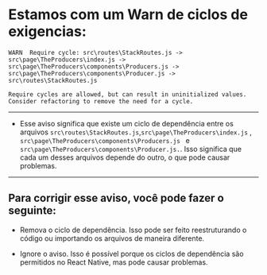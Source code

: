 # Estamos com um Warn de ciclos de exigencias:

```
WARN  Require cycle: src\routes\StackRoutes.js -> src\page\TheProducers\index.js -> src\page\TheProducers\components\Producers.js -> src\page\TheProducers\components\Producer.js -> src\routes\StackRoutes.js

Require cycles are allowed, but can result in uninitialized values. Consider refactoring to remove the need for a cycle.
```

---

- Esse aviso significa que existe um ciclo de dependência entre os arquivos `src\routes\StackRoutes.js`,`src\page\TheProducers\index.js` , `src\page\TheProducers\components\Producers.js ` e `src\page\TheProducers\components\Producer.js.`. Isso significa que cada um desses arquivos depende do outro, o que pode causar problemas.

---

## Para corrigir esse aviso, você pode fazer o seguinte:

- Remova o ciclo de dependência. Isso pode ser feito reestruturando o código ou importando os arquivos de maneira diferente.

- Ignore o aviso. Isso é possível porque os ciclos de dependência são permitidos no React Native, mas pode causar problemas.
